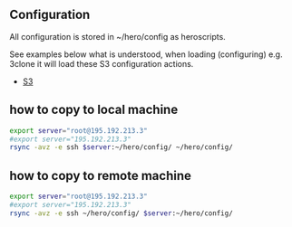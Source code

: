 

## Configuration

All configuration is stored in ~/hero/config as heroscripts.

See examples below what is understood, when loading (configuring) e.g. 3clone it will load these S3 configuration actions.

- [S3](s3.md)

## how to copy to local machine

```bash
export server="root@195.192.213.3"
#export server="195.192.213.3"
rsync -avz -e ssh $server:~/hero/config/ ~/hero/config/
```

## how to copy to remote machine

```bash
export server="root@195.192.213.3"
#export server="195.192.213.3"
rsync -avz -e ssh ~/hero/config/ $server:~/hero/config/ 
```